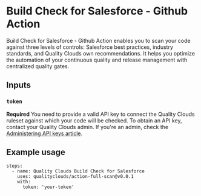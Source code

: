 # Build Check for Salesforce - Github Action

Build Check for Salesforce - Github Action enables you to scan your code against three levels of controls: Salesforce best practices, industry standards, and Quality Clouds own recommendations. It helps you optimize the automation of your continuous quality and release management with centralized quality gates.

## Inputs

### `token`

**Required** You need to provide a valid API key to connect the Quality Clouds ruleset against which your code will be checked. 
To obtain an API key, contact your Quality Clouds admin. If you're an admin, check the [Administering API keys article](https://docs.qualityclouds.com/qcd/administering-api-keys-31721787.html).

## Example usage

```
steps:
  - name: Quality Clouds Build Check for Salesforce
    uses: qualityclouds/action-full-scan@v0.0.1
    with:
      token: 'your-token'
```
